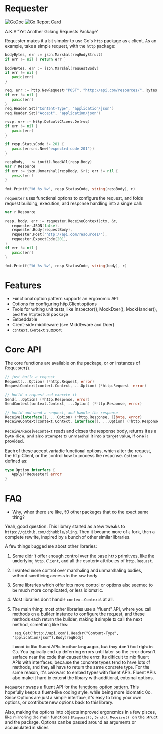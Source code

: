 # Requester
[![GoDoc](https://godoc.org/github.com/gemalto/requester?status.png)](https://godoc.org/github.com/gemalto/requester) [![Go Report Card](https://goreportcard.com/badge/github.com/gemalto/requester)](https://goreportcard.com/report/github.com/gemalto/requester)

A.K.A "Yet Another Golang Requests Package"

Requester makes it a bit simpler to use Go's `http` package as a client.  As an example, take
a simple request, with the `http` package:

```go
bodyBytes, err := json.Marshal(reqBodyStruct)
if err != nil { return err }

bodyBytes, err := json.Marshal(requestBody)
if err != nil {
   panic(err)
}

req, err := http.NewRequest("POST", "http://api.com/resources/", bytes.NewReader(bodyBytes))
if err != nil {
   panic(err)
}
req.Header.Set("Content-Type", "application/json")
req.Header.Set("Accept", "application/json")

resp, err := http.DefaultClient.Do(req)
if err != nil {
   panic(err)
}

if resp.StatusCode != 201 {
   panic(errors.New("expected code 201"))
}

respBody, _ := ioutil.ReadAll(resp.Body)
var r Resource
if err := json.Unmarshal(respBody, &r); err != nil {
   panic(err)
}

fmt.Printf("%d %s %v", resp.StatusCode, string(respBody), r)
```
    
`requester` uses functional options to configure the request, and folds request building, 
execution, and response handling into a single call:

```go
var r Resource

resp, body, err := requester.ReceiveContext(ctx, &r,
   requester.JSON(false),
   requester.Body(requestBody),
   requester.Post("http://api.com/resources/"),
   requester.ExpectCode(201),
)
if err != nil {
   panic(err)
}

fmt.Printf("%d %s %v", resp.StatusCode, string(body), r)
```

# Features

- Functional option pattern supports an ergonomic API
- Options for configuring http.Client options
- Tools for writing unit tests, like Inspector{}, MockDoer(), MockHandler(), and the httptestutil package
- Embeddable
- Client-side middleware (see Middleware and Doer)
- `context.Context` support
    
# Core API

The core functions are available on the package, or on instances of Requester{}.

```go
// just build a request
Request(...Option) (*http.Request, error)
RequestContext(context.Context, ...Option) (*http.Request, error)

// build a request and execute it
Send(...Option) (*http.Response, error)
SendContext(context.Context, ...Option) (*http.Response, error)

// build and send a request, and handle the response
Receive(interface{}, ...Option) (*http.Response, []byte, error)
ReceiveContext(context.Context, interface{}, ...Option) (*http.Response, []byte, error)
```
    
`Receive/ReceiveContext` reads and closes the response body, returns it as a byte slice, 
and also attempts to unmarshal it into a target value, if one is provided. 

Each of these accept variadic functional options, which alter the request,
the http.Client, or the control how to process the response. `Option` is defined as:

```go
type Option interface {
   Apply(*Requester) error
}
```

# FAQ

- Why, when there are like, 50 other packages that do the exact same thing?

Yeah, good question.  This library started as a few tweaks to `https://github.com/dghubble/sling`.  Then
it became more of a fork, then a complete rewrite, inspired by a bunch of other similar libraries.

A few things bugged me about other libraries:

1. Some didn't offer enough control over the base `http` primitives, like the underlying
   `http.Client`, and all the esoteric attributes of `http.Request`.
2. I wanted more control over marshaling and unmarshaling bodies, without sacrificing access
   to the raw body.
3. Some libraries which offer lots more control or options also seemed to be much more 
   complicated, or less idiomatic.
4. Most libraries don't handle `context.Context`s at all.
5. The main thing: most other libraries use a "fluent" API, where you call methods on a builder
   instance to configure the request, and these methods each return the builder, making it
   simple to call the next method, something like this:
   
        req.Get("http://api.com").Header("Content-Type", "application/json").Body(reqBody)
        
   I used to like fluent APIs in other languages, but they don't feel right in Go.  You typically
   end up deferring errors until later, so the error doesn't surface near the code that caused
   the error.  Its difficult to mix fluent APIs with interfaces, because the concrete types
   tend to have lots of methods, and they all have to return the same concrete type.  For the 
   same reason, it's awkward to embed types with fluent APIs.  Fluent APIs also make it hard to extend
   the library with additional, external options.
   
`Requester` swaps a fluent API for the
 [functional option pattern](https://dave.cheney.net/2014/10/17/functional-options-for-friendly-apis).
This hopefully keeps a fluent-like coding style, while being more idiomatic Go.  Since Options are just
a simple interface, it's easy to bring your own options, or contribute new options back
to this library.

Also, making the options into objects improved ergonomics in a few places, like mirroring 
the main functions (`Request()`, `Send()`, `Receive()`) on the struct and the package.  Options can be passed
around as arguments or accumulated in slices.

